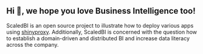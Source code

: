 ## Hi 👋, we hope you love Business Intelligence too!

ScaledBI is an open source project to illustrate how to deploy various apps using [shinyproxy](https://www.shinyproxy.io/).  Additionally, ScaledBI is concerned with the question how to establish a domain-driven and distributed BI and increase data literacy across the company.


